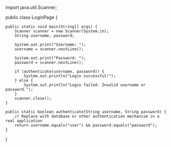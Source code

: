 import java.util.Scanner;

public class LoginPage {

    public static void main(String[] args) {
        Scanner scanner = new Scanner(System.in);
        String username, password;

        System.out.print("Username: ");
        username = scanner.nextLine();

        System.out.print("Password: ");
        password = scanner.nextLine();

        if (authenticate(username, password)) {
            System.out.println("Login successful!");
        } else {
            System.out.println("Login failed. Invalid username or password.");
        }
        scanner.close();
    }

    public static boolean authenticate(String username, String password) {
        // Replace with database or other authentication mechanism in a real application
        return username.equals("user") && password.equals("password");
    }
}
